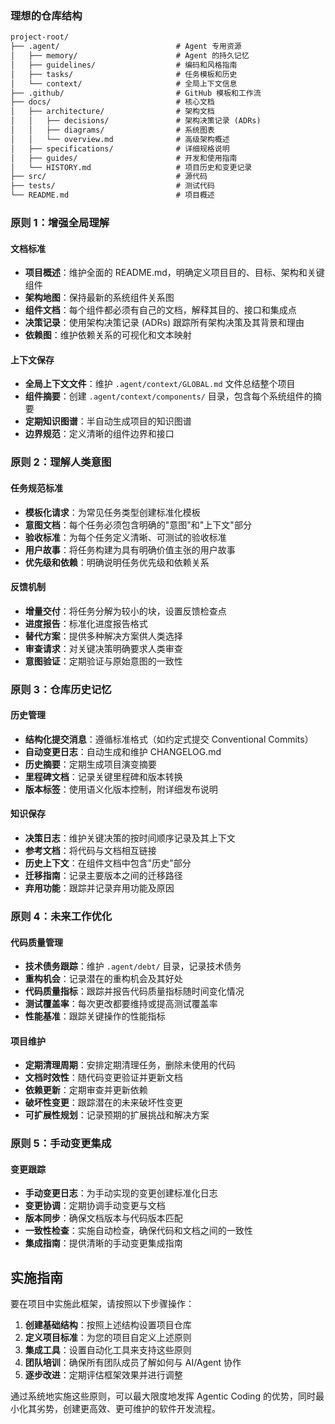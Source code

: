 
### 理想的仓库结构

```txt
project-root/
├── .agent/                          # Agent 专用资源
│   ├── memory/                      # Agent 的持久记忆
│   ├── guidelines/                  # 编码和风格指南
│   ├── tasks/                       # 任务模板和历史
│   └── context/                     # 全局上下文信息
├── .github/                         # GitHub 模板和工作流
├── docs/                            # 核心文档
│   ├── architecture/                # 架构文档
│   │   ├── decisions/               # 架构决策记录 (ADRs)
│   │   ├── diagrams/                # 系统图表
│   │   └── overview.md              # 高级架构概述
│   ├── specifications/              # 详细规格说明
│   ├── guides/                      # 开发和使用指南
│   └── HISTORY.md                   # 项目历史和变更记录
├── src/                             # 源代码
├── tests/                           # 测试代码
└── README.md                        # 项目概述
```

### 原则 1：增强全局理解

#### 文档标准

- **项目概述**：维护全面的 README.md，明确定义项目目的、目标、架构和关键组件
- **架构地图**：保持最新的系统组件关系图
- **组件文档**：每个组件都必须有自己的文档，解释其目的、接口和集成点
- **决策记录**：使用架构决策记录 (ADRs) 跟踪所有架构决策及其背景和理由
- **依赖图**：维护依赖关系的可视化和文本映射

#### 上下文保存

- **全局上下文文件**：维护 `.agent/context/GLOBAL.md` 文件总结整个项目
- **组件摘要**：创建 `.agent/context/components/` 目录，包含每个系统组件的摘要
- **定期知识图谱**：半自动生成项目的知识图谱
- **边界规范**：定义清晰的组件边界和接口

### 原则 2：理解人类意图

#### 任务规范标准

- **模板化请求**：为常见任务类型创建标准化模板
- **意图文档**：每个任务必须包含明确的"意图"和"上下文"部分
- **验收标准**：为每个任务定义清晰、可测试的验收标准
- **用户故事**：将任务构建为具有明确价值主张的用户故事
- **优先级和依赖**：明确说明任务优先级和依赖关系

#### 反馈机制

- **增量交付**：将任务分解为较小的块，设置反馈检查点
- **进度报告**：标准化进度报告格式
- **替代方案**：提供多种解决方案供人类选择
- **审查请求**：对关键决策明确要求人类审查
- **意图验证**：定期验证与原始意图的一致性

### 原则 3：仓库历史记忆

#### 历史管理

- **结构化提交消息**：遵循标准格式（如约定式提交 Conventional Commits）
- **自动变更日志**：自动生成和维护 CHANGELOG.md
- **历史摘要**：定期生成项目演变摘要
- **里程碑文档**：记录关键里程碑和版本转换
- **版本标签**：使用语义化版本控制，附详细发布说明

#### 知识保存

- **决策日志**：维护关键决策的按时间顺序记录及其上下文
- **参考文档**：将代码与文档相互链接
- **历史上下文**：在组件文档中包含"历史"部分
- **迁移指南**：记录主要版本之间的迁移路径
- **弃用功能**：跟踪并记录弃用功能及原因

### 原则 4：未来工作优化

#### 代码质量管理

- **技术债务跟踪**：维护 `.agent/debt/` 目录，记录技术债务
- **重构机会**：记录潜在的重构机会及其好处
- **代码质量指标**：跟踪并报告代码质量指标随时间变化情况
- **测试覆盖率**：每次更改都要维持或提高测试覆盖率
- **性能基准**：跟踪关键操作的性能指标

#### 项目维护

- **定期清理周期**：安排定期清理任务，删除未使用的代码
- **文档时效性**：随代码变更验证并更新文档
- **依赖更新**：定期审查并更新依赖
- **破坏性变更**：跟踪潜在的未来破坏性变更
- **可扩展性规划**：记录预期的扩展挑战和解决方案

### 原则 5：手动变更集成

#### 变更跟踪

- **手动变更日志**：为手动实现的变更创建标准化日志
- **变更协调**：定期协调手动变更与文档
- **版本同步**：确保文档版本与代码版本匹配
- **一致性检查**：实施自动检查，确保代码和文档之间的一致性
- **集成指南**：提供清晰的手动变更集成指南

## 实施指南

要在项目中实施此框架，请按照以下步骤操作：

1. **创建基础结构**：按照上述结构设置项目仓库
2. **定义项目标准**：为您的项目自定义上述原则
3. **集成工具**：设置自动化工具来支持这些原则
4. **团队培训**：确保所有团队成员了解如何与 AI/Agent 协作
5. **逐步改进**：定期评估框架效果并进行调整

通过系统地实施这些原则，可以最大限度地发挥 Agentic Coding 的优势，同时最小化其劣势，创建更高效、更可维护的软件开发流程。
